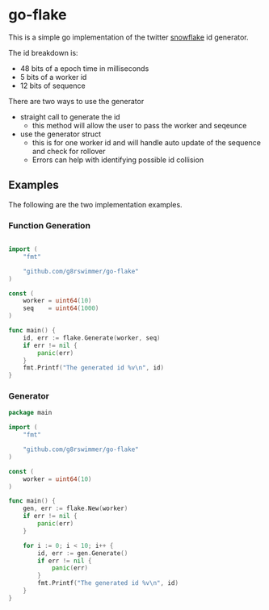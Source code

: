 # go-flake

This is a simple go implementation of the twitter [snowflake](https://blog.twitter.com/engineering/en_us/a/2010/announcing-snowflake.html) id generator.

The id breakdown is:
* 48 bits of a epoch time in milliseconds 
* 5 bits of a worker id 
* 12 bits of sequence

There are two ways to use the generator
* straight call to generate the id
    * this method will allow the user to pass the worker and seqeunce
* use the generator struct 
    * this is for one worker id and will handle auto update of the sequence and check for rollover
    * Errors can help with identifying possible id collision

## Examples
The following are the two implementation examples.

### Function Generation
```go

import (
	"fmt"

	"github.com/g8rswimmer/go-flake"
)

const (
	worker = uint64(10)
	seq    = uint64(1000)
)

func main() {
	id, err := flake.Generate(worker, seq)
	if err != nil {
		panic(err)
	}
	fmt.Printf("The generated id %v\n", id)
}
```

### Generator 
```go
package main

import (
	"fmt"

	"github.com/g8rswimmer/go-flake"
)

const (
	worker = uint64(10)
)

func main() {
	gen, err := flake.New(worker)
	if err != nil {
		panic(err)
	}

	for i := 0; i < 10; i++ {
		id, err := gen.Generate()
		if err != nil {
			panic(err)
		}
		fmt.Printf("The generated id %v\n", id)
	}
}
```